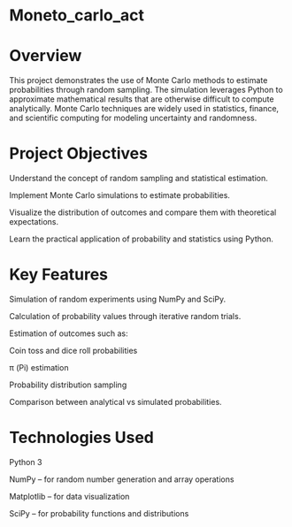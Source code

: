 # Moneto_carlo_act

# Overview

This project demonstrates the use of Monte Carlo methods to estimate probabilities through random sampling. The simulation leverages Python to approximate mathematical results that are otherwise difficult to compute analytically.
Monte Carlo techniques are widely used in statistics, finance, and scientific computing for modeling uncertainty and randomness.

# Project Objectives

Understand the concept of random sampling and statistical estimation.

Implement Monte Carlo simulations to estimate probabilities.

Visualize the distribution of outcomes and compare them with theoretical expectations.

Learn the practical application of probability and statistics using Python.

# Key Features

Simulation of random experiments using NumPy and SciPy.

Calculation of probability values through iterative random trials.

Estimation of outcomes such as:

Coin toss and dice roll probabilities

π (Pi) estimation

Probability distribution sampling

Comparison between analytical vs simulated probabilities.

# Technologies Used

Python 3

NumPy – for random number generation and array operations

Matplotlib – for data visualization

SciPy – for probability functions and distributions
